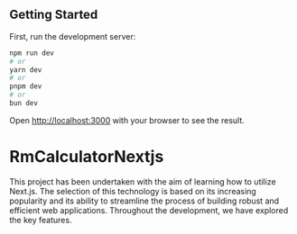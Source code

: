 ## Getting Started

First, run the development server:

```bash
npm run dev
# or
yarn dev
# or
pnpm dev
# or
bun dev
```

Open [http://localhost:3000](http://localhost:3000) with your browser to see the result.

# RmCalculatorNextjs

This project has been undertaken with the aim of learning how to utilize Next.js. The selection of this technology is based on its increasing popularity and its ability to streamline the process of building robust and efficient web applications. Throughout the development, we have explored the key features.
